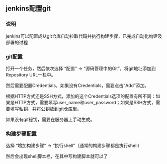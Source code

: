 ## jenkins配置git

### 说明

jenkins可以配置成从git仓库自动拉取代码并执行构建步骤，已完成自动化构建及部署的过程

### git配置

打开一个任务，然后依次选择 “配置” -> “源码管理中的Git”，将git地址添加到Repository URL一栏中。

然后需要配置Credentials，如果没有Credentials，需要点击“Add”添加。

根据HTTP方式还是SSH方式，添加的这个Credentials选项的配置有所不同：如果是HTTP方式，需要填写user_name和user_password；如果是SSH方式，需要填写私钥，并将公钥放到git仓库里。

如果没有git秘钥，需要在服务器上手动生成。

### 构建步骤配置

选择 “增加构建步骤” -> “执行shell”（通常的构建步骤都是执行shell）

然后会出现shell脚本栏，在其中写构建脚本就可以了